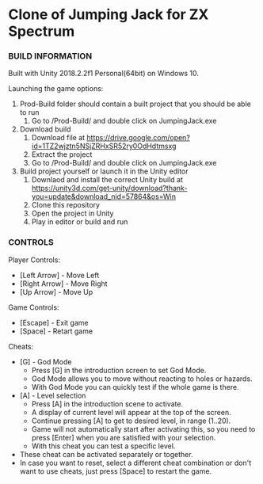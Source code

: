 # Clone of Jumping Jack for ZX Spectrum

### BUILD INFORMATION

Built with Unity 2018.2.2f1 Personal(64bit) on Windows 10.

Launching the game options:
1. Prod-Build folder should contain a built project that you should be able to run
    1. Go to /Prod-Build/ and double click on JumpingJack.exe
2. Download build 
	1. Download file at https://drive.google.com/open?id=1TZ2wjztn5NSjZRHxSR52ry0OdHdtmsxg
	2. Extract the project
	3. Go to /Prod-Build/ and double click on JumpingJack.exe
3. Build project yourself or launch it in the Unity editor
	1. Downlaod and install the correct Unity build at https://unity3d.com/get-unity/download?thank-you=update&download_nid=57864&os=Win
	2. Clone this repository
	3. Open the project in Unity
	4. Play in editor or build and run

### CONTROLS

Player Controls:
* [Left Arrow] 	- Move Left
* [Right Arrow] - Move Right
* [Up Arrow] 	- Move Up

Game Controls:
* [Escape] 	- Exit game
* [Space] 	- Retart game

Cheats:
* [G] 	- God Mode
	* Press [G] in the introduction screen to set God Mode.
	* God Mode allows you to move without reacting to holes or hazards.
	* With God Mode you can quickly test if the whole game is there.
* [A]	- Level selection
	* Press [A] in the introduction scene to activate.
	* A display of current level will appear at the top of the screen.
	* Continue pressing [A] to get to desired level, in range (1..20).
	* Game will not automatically start after activating this, so
		you need to press [Enter] when you are satisfied with your selection.
	* With this cheat you can test a specific level.
* These cheat can be activated separately or together.
* In case you want to reset, select a different cheat combination 
	or don't want to use cheats, just press [Space] to restart the game.